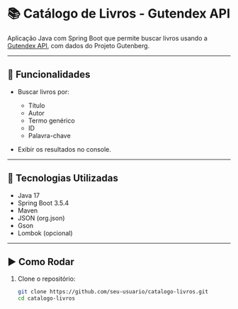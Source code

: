 # 📚 Catálogo de Livros - Gutendex API

Aplicação Java com Spring Boot que permite buscar livros usando a [Gutendex API](https://gutendex.com/), com dados do Projeto Gutenberg.

---

## 🚀 Funcionalidades

- Buscar livros por:
  - Título
  - Autor
  - Termo genérico
  - ID
  - Palavra-chave

- Exibir os resultados no console.

---

## 🧰 Tecnologias Utilizadas

- Java 17  
- Spring Boot 3.5.4  
- Maven  
- JSON (org.json)  
- Gson  
- Lombok (opcional)

---
## ▶️ Como Rodar

1. Clone o repositório:
   ```bash
   git clone https://github.com/seu-usuario/catalogo-livros.git
   cd catalogo-livros
